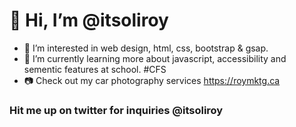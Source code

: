 # 👋 Hi, I’m @itsoliroy
- 👀 I’m interested in web design, html, css, bootstrap & gsap.
- 🌱 I’m currently learning more about javascript, accessibility and sementic features at school. #CFS
- 📷 Check out my car photography services https://roymktg.ca

### Hit me up on twitter for inquiries @itsoliroy
